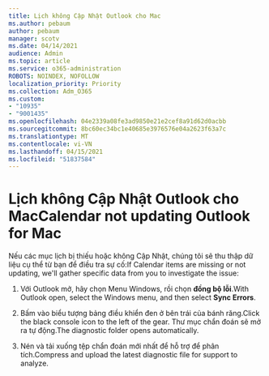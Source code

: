 ```yaml
---
title: Lịch không Cập Nhật Outlook cho Mac
ms.author: pebaum
author: pebaum
manager: scotv
ms.date: 04/14/2021
audience: Admin
ms.topic: article
ms.service: o365-administration
ROBOTS: NOINDEX, NOFOLLOW
localization_priority: Priority
ms.collection: Adm_O365
ms.custom:
- "10935"
- "9001435"
ms.openlocfilehash: 04e2339a08fe3ad9850e21e2cef8a91d62d0acbb
ms.sourcegitcommit: 8bc60ec34bc1e40685e3976576e04a2623f63a7c
ms.translationtype: MT
ms.contentlocale: vi-VN
ms.lasthandoff: 04/15/2021
ms.locfileid: "51837584"
---
```

# <a name="calendar-not-updating-outlook-for-mac"></a><span data-ttu-id="1a167-102">Lịch không Cập Nhật Outlook cho Mac</span><span class="sxs-lookup"><span data-stu-id="1a167-102">Calendar not updating Outlook for Mac</span></span>

<span data-ttu-id="1a167-103">Nếu các mục lịch bị thiếu hoặc không Cập Nhật, chúng tôi sẽ thu thập dữ liệu cụ thể từ bạn để điều tra sự cố:</span><span class="sxs-lookup"><span data-stu-id="1a167-103">If Calendar items are missing or not updating, we'll gather specific data from you to investigate the issue:</span></span>

1. <span data-ttu-id="1a167-104">Với Outlook mở, hãy chọn Menu Windows, rồi chọn **đồng bộ lỗi**.</span><span class="sxs-lookup"><span data-stu-id="1a167-104">With Outlook open, select the Windows menu, and then select **Sync Errors**.</span></span>

1. <span data-ttu-id="1a167-105">Bấm vào biểu tượng bảng điều khiển đen ở bên trái của bánh răng.</span><span class="sxs-lookup"><span data-stu-id="1a167-105">Click the black console icon to the left of the gear.</span></span> <span data-ttu-id="1a167-106">Thư mục chẩn đoán sẽ mở ra tự động.</span><span class="sxs-lookup"><span data-stu-id="1a167-106">The diagnostic folder opens automatically.</span></span>

1. <span data-ttu-id="1a167-107">Nén và tải xuống tệp chẩn đoán mới nhất để hỗ trợ để phân tích.</span><span class="sxs-lookup"><span data-stu-id="1a167-107">Compress and upload the latest diagnostic file for support to analyze.</span></span>